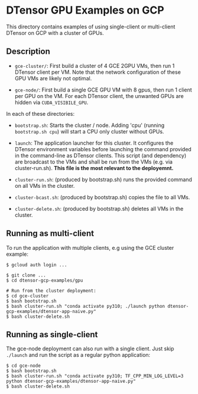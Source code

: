 # DTensor GPU Examples on GCP

This directory contains examples of using single-client or multi-client DTensor
on GCP with a cluster of GPUs.


## Description

- `gce-cluster/`: First build a cluster of 4 GCE 2GPU VMs, then run 1
  DTensor client per VM. Note that the network configuration of these GPU VMs
  are likely not optimal.

- `gce-node/`: First build a single GCE GPU VM with 8 gpus, then run 1
  client per GPU on the VM. For each DTensor client, the unwanted GPUs are
  hidden via `CUDA_VISIBILE_GPU`.

In each of these directories:

- `bootstrap.sh`: Starts the cluster / node. Adding 'cpu' (running
  `bootstrap.sh cpu`) will start a CPU only cluster without GPUs.

- `launch`: The application launcher for this cluster. It configures the DTensor
  environment variables before launching the command provided in the
  command-line as DTensor clients. This script (and dependency) are broadcast to
  the VMs and shall be run from the VMs (e.g. via cluster-run.sh).
  **This file is the most relevant to the deployemnt.**

- `cluster-run.sh`: (produced by bootstrap.sh) runs the provided command on all
  VMs in the cluster.

- `cluster-bcast.sh`: (produced by bootstrap.sh) copies the file to all VMs.

- `cluster-delete.sh`: (produced by bootstrap.sh) deletes all VMs in the
  cluster.


## Running as multi-client

To run the application with multiple clients, e.g using the GCE cluster example:

```
$ gcloud auth login ...

$ git clone ...
$ cd dtensor-gcp-examples/gpu

# Run from the cluster deployment:
$ cd gce-cluster
$ bash bootstrap.sh
$ bash cluster-run.sh "conda activate py310; ./launch python dtensor-gcp-examples/dtensor-app-naive.py"
$ bash cluster-delete.sh
```


## Running as single-client

The gce-node deployment can also run with a single client.
Just skip `./launch` and run the script as a regular python application:

```
$ cd gce-node
$ bash bootstrap.sh
$ bash cluster-run.sh "conda activate py310; TF_CPP_MIN_LOG_LEVEL=3 python dtensor-gcp-examples/dtensor-app-naive.py"
$ bash cluster-delete.sh
```
